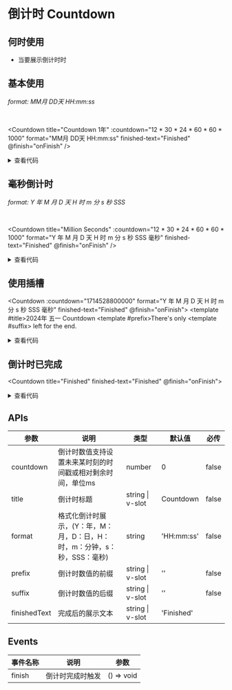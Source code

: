 # 倒计时 Countdown

## 何时使用

- 当要展示倒计时时

<script setup lang="ts">
function onFinish () {
  console.log('countdown finished')
}
</script>

## 基本使用

*format: MM月 DD天 HH:mm:ss*

<br/>

<Countdown
  title="Countdown 1年"
  :countdown="12 * 30 * 24 * 60 * 60 * 1000"
  format="MM月 DD天 HH:mm:ss"
  finished-text="Finished"
  @finish="onFinish" />

<details>
<summary>查看代码</summary>

```vue
<script setup lang="ts">
function onFinish () {
  console.log('countdown finished')
}
</script>
<template>
  <Countdown
    title="Countdown 1年"
    :countdown="12 * 30 * 24 * 60 * 60 * 1000"
    format="MM月 DD天 HH:mm:ss"
    finished-text="Finished"
    @finish="onFinish" />
</template>
```

</details>

## 毫秒倒计时

*format: Y 年 M 月 D 天 H 时 m 分 s 秒 SSS*

<br/>

<Countdown
  title="Million Seconds"
  :countdown="12 * 30 * 24 * 60 * 60 * 1000"
  format="Y 年 M 月 D 天 H 时 m 分 s 秒 SSS 毫秒"
  finished-text="Finished"
  @finish="onFinish" />

<details>
<summary>查看代码</summary>

```vue
<script setup lang="ts">
function onFinish () {
  console.log('countdown finished')
}
</script>
<template>
  <Countdown
    title="Million Seconds"
    :countdown="12 * 30 * 24 * 60 * 60 * 1000"
    format="Y 年 M 月 D 天 H 时 m 分 s 秒 SSS 毫秒"
    finished-text="Finished"
    @finish="onFinish" />
</template>
```

</details>

## 使用插槽

<Countdown
  :countdown="1714528800000"
  format="Y 年 M 月 D 天 H 时 m 分 s 秒 SSS 毫秒"
  finished-text="Finished"
  @finish="onFinish">
  <template #title>2024年 五一 Countdown</template>
  <template #prefix>There's only </template>
  <template #suffix> left for the end.</template>
</CountDown>

<details>
<summary>查看代码</summary>

```vue
<script setup lang="ts">
function onFinish () {
  console.log('countdown finished')
}
</script>
<template>
  <Countdown
    :countdown="1714528800000"
    format="Y 年 M 月 D 天 H 时 m 分 s 秒 SSS 毫秒"
    finished-text="Finished"
    @finish="onFinish">
    <template #title>2024年 五一 Countdown</template>
    <template #prefix>There's only </template>
    <template #suffix> left for the end.</template>
  </CountDown>
</template>
```

</details>

## 倒计时已完成

<Countdown title="Finished" finished-text="Finished" @finish="onFinish">
  </CountDown>

<details>
<summary>查看代码</summary>

```vue
<script setup lang="ts">
function onFinish () {
  console.log('countdown finished')
}
</script>
<template>
  <Countdown title="Finished" finished-text="Finished" @finish="onFinish">
  </CountDown>
</template>
```

</details>

## APIs

参数 | 说明 | 类型 | 默认值 | 必传
-- | -- | -- | -- | --
countdown | 倒计时数值支持设置未来某时刻的时间戳或相对剩余时间，单位ms | number | 0 | false
title | 倒计时标题 | string &#124; v-slot | Countdown | false
format | 格式化倒计时展示，(Y：年，M：月，D：日，H：时，m：分钟，s：秒，SSS：毫秒) | string | 'HH:mm:ss' | false
prefix | 倒计时数值的前缀 | string &#124; v-slot | '' | false
suffix | 倒计时数值的后缀 | string &#124; v-slot | '' | false
finishedText | 完成后的展示文本 | string &#124; v-slot | 'Finished'

## Events

事件名称 | 说明 | 参数
-- | -- | --
finish | 倒计时完成时触发 | () => void
